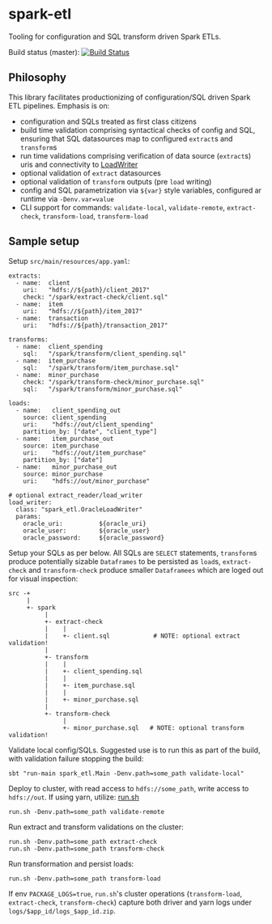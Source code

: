 spark-etl
==========

Tooling for configuration and SQL transform driven Spark ETLs.

Build status (master): [![Build Status](https://travis-ci.org/konrads/spark-etl.svg?branch=master)](https://travis-ci.org/konrads/spark-etl)

Philosophy
----------
This library facilitates productionizing of configuration/SQL driven Spark ETL pipelines. Emphasis is on:
* configuration and SQLs treated as first class citizens
* build time validation comprising syntactical checks of config and SQL, ensuring that SQL datasources map to configured `extract`s and `transform`s
* run time validations comprising verification of data source (`extract`s) uris and connectivity to [LoadWriter](src/main/scala/spark_etl/LoadWriter.scala)
* optional validation of `extract` datasources
* optional validation of `transform` outputs (pre `load` writing)
* config and SQL parametrization via `${var}` style variables, configured ar runtime via `-Denv.var=value`
* CLI support for commands: `validate-local`, `validate-remote`, `extract-check`, `transform-load`, `transform-load`

Sample setup
------------
Setup `src/main/resources/app.yaml`:
```
extracts:
  - name:  client
    uri:   "hdfs://${path}/client_2017"
    check: "/spark/extract-check/client.sql"
  - name:  item
    uri:   "hdfs://${path}/item_2017"
  - name:  transaction
    uri:   "hdfs://${path}/transaction_2017"

transforms:
  - name:  client_spending
    sql:   "/spark/transform/client_spending.sql"
  - name:  item_purchase
    sql:   "/spark/transform/item_purchase.sql"
  - name:  minor_purchase
    check: "/spark/transform-check/minor_purchase.sql"
    sql:   "/spark/transform/minor_purchase.sql"

loads:
  - name:   client_spending_out
    source: client_spending
    uri:    "hdfs://out/client_spending"
    partition_by: ["date", "client_type"]
  - name:   item_purchase_out
    source: item_purchase
    uri:    "hdfs://out/item_purchase"
    partition_by: ["date"]
  - name:   minor_purchase_out
    source: minor_purchase
    uri:    "hdfs://out/minor_purchase"

# optional extract_reader/load_writer
load_writer:
  class: "spark_etl.OracleLoadWriter"
  params:
    oracle_uri:          ${oracle_uri}
    oracle_user:         ${oracle_user}
    oracle_password:     ${oracle_password}
```

Setup your SQLs as per below. All SQLs are `SELECT` statements, `transform`s produce potentially sizable `Dataframes` to be persisted as `load`s, `extract-check` and `transform-check` produce smaller `Dataframees` which are loged out for visual inspection:
```
src -+
     |
     +- spark
          |
          +- extract-check
          |    |
          |    +- client.sql            # NOTE: optional extract validation!
          |
          +- transform
          |    |
          |    +- client_spending.sql
          |    |
          |    +- item_purchase.sql
          |    |
          |    +- minor_purchase.sql
          |
          +- transform-check
               |
               +- minor_purchase.sql   # NOTE: optional transform validation!
```
Validate local config/SQLs. Suggested use is to run this as part of the build, with validation failure stopping the build:
```
sbt "run-main spark_etl.Main -Denv.path=some_path validate-local"
```

Deploy to cluster, with read access to `hdfs://some_path`, write access to `hdfs://out`. If using yarn, utilize: [run.sh](src/main/resources/run.sh)
```
run.sh -Denv.path=some_path validate-remote
```

Run extract and transform validations on the cluster:
```
run.sh -Denv.path=some_path extract-check
run.sh -Denv.path=some_path transform-check
```

Run transformation and persist loads:
```
run.sh -Denv.path=some_path transform-load
```

If env `PACKAGE_LOGS=true`, `run.sh`'s cluster operations (`transform-load`, `extract-check`, `transform-check`) capture both driver and yarn logs under `logs/$app_id/logs_$app_id.zip`.
